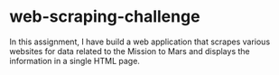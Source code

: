 # web-scraping-challenge

In this assignment, I have build a web application that scrapes various websites for data related to the Mission to Mars and displays the information in a single HTML page.
